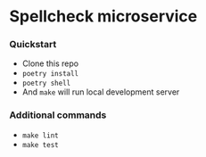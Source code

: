 # Spellcheck microservice

### Quickstart
* Clone this repo
* `poetry install`
* `poetry shell`
* And `make` will run local development server

### Additional commands
* `make lint`
* `make test`
